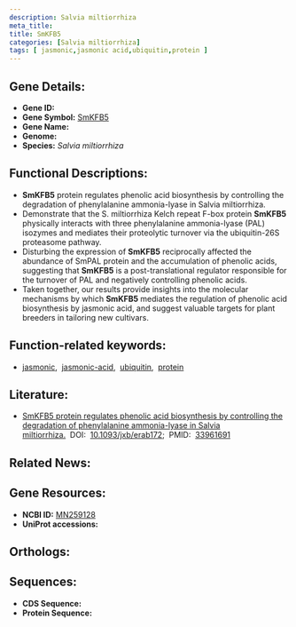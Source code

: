 ```yaml
---
description: Salvia miltiorrhiza
meta_title:
title: SmKFB5
categories: [Salvia miltiorrhiza]
tags: [ jasmonic,jasmonic acid,ubiquitin,protein ]
---
```


## Gene Details:
- **Gene ID:** []()
- **Gene Symbol:** <u>SmKFB5</u>
- **Gene Name:** 
- **Genome:** []()
- **Species:** *Salvia miltiorrhiza*

## Functional Descriptions:
   - **SmKFB5** protein regulates phenolic acid biosynthesis by controlling the degradation of phenylalanine ammonia-lyase in Salvia miltiorrhiza.
   - Demonstrate that the S. miltiorrhiza Kelch repeat F-box protein **SmKFB5** physically interacts with three phenylalanine ammonia-lyase (PAL) isozymes and mediates their proteolytic turnover via the ubiquitin-26S proteasome pathway.
   - Disturbing the expression of **SmKFB5** reciprocally affected the abundance of SmPAL protein and the accumulation of phenolic acids, suggesting that **SmKFB5** is a post-translational regulator responsible for the turnover of PAL and negatively controlling phenolic acids.
   - Taken together, our results provide insights into the molecular mechanisms by which **SmKFB5** mediates the regulation of phenolic acid biosynthesis by jasmonic acid, and suggest valuable targets for plant breeders in tailoring new cultivars.

## Function-related keywords:
   - [jasmonic](/tags/jasmonic/),&nbsp;&nbsp;[jasmonic-acid](/tags/jasmonic-acid/),&nbsp;&nbsp;[ubiquitin](/tags/ubiquitin/),&nbsp;&nbsp;[protein](/tags/protein/)

## Literature:
   - [SmKFB5 protein regulates phenolic acid biosynthesis by controlling the degradation of phenylalanine ammonia-lyase in Salvia miltiorrhiza.](https://doi.org/10.1093/jxb/erab172)&nbsp;&nbsp;DOI:&nbsp;&nbsp;[10.1093/jxb/erab172](https://doi.org/10.1093/jxb/erab172);&nbsp;&nbsp;PMID:&nbsp;&nbsp;[33961691](https://pubmed.ncbi.nlm.nih.gov/33961691/)

## Related News:

## Gene Resources:
- **NCBI ID:**  [MN259128](https://www.ncbi.nlm.nih.gov/gene/?term=MN259128)
- **UniProt accessions:**  [](https://www.uniprot.org/uniprotkb//entry)

## Orthologs:

## Sequences:
- **CDS Sequence:**
- **Protein Sequence:**

